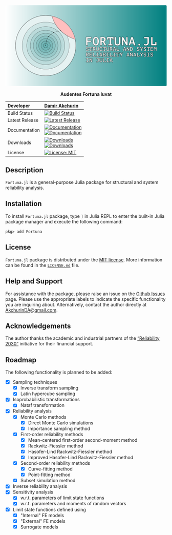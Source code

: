 <div align="center">
  <img src="assets/social-preview.svg" alt = "Social Preview" style="border-radius:2.5px;">

  **Audentes Fortuna Iuvat**

  | Developer | [Damir Akchurin](https://scholar.google.com/citations?user=chYaDcIAAAAJ&hl=en) |
  | :--- | :--- |
  | Build Status | [![Build Status](https://github.com/AkchurinDA/Fortuna.jl/actions/workflows/CI.yml/badge.svg?branch=main)](https://github.com/AkchurinDA/Fortuna.jl/actions/workflows/CI.yml) |
  | Latest Release | [![Latest Release](https://juliahub.com/docs/Fortuna/version.svg)](https://github.com/AkchurinDA/Fortuna.jl/releases) |
  | Documentation | [![Documentation](https://img.shields.io/badge/Documentation-Stable-blue.svg)](https://AkchurinDA.github.io/Fortuna.jl/stable) <br> [![Documentation](https://img.shields.io/badge/Documentation-Dev-blue.svg)](https://AkchurinDA.github.io/Fortuna.jl/dev) |
  | Downloads | [![Downloads](https://img.shields.io/badge/dynamic/json?url=http%3A%2F%2Fjuliapkgstats.com%2Fapi%2Fv1%2Ftotal_downloads%2FFortuna&query=total_requests&label=Total)](http://juliapkgstats.com/pkg/Fortuna) <br> [![Downloads](https://img.shields.io/badge/dynamic/json?url=http%3A%2F%2Fjuliapkgstats.com%2Fapi%2Fv1%2Fmonthly_downloads%2FFortuna&query=total_requests&label=Monthly&suffix=%2FMonth)](http://juliapkgstats.com/pkg/Fortuna) |
  | License | [![License: MIT](https://img.shields.io/badge/License-MIT-yellow.svg)](https://github.com/AkchurinDA/Fortuna.jl/blob/main/LICENSE.md) |

</div>

## Description

`Fortuna.jl` is a general-purpose Julia package for structural and system reliability analysis.

## Installation

To install `Fortuna.jl` package, type `]` in Julia REPL to enter the built-in Julia package manager and execute the following command:

```
pkg> add Fortuna
```

## License

`Fortuna.jl` package is distributed under the [MIT license](https://en.wikipedia.org/wiki/MIT_License). More information can be found in the [`LICENSE.md`](https://github.com/AkchurinDA/Fortuna.jl/blob/main/LICENSE.md) file.

## Help and Support

For assistance with the package, please raise an issue on the [Github Issues](https://github.com/AkchurinDA/Fortuna.jl/issues) page. Please use the appropriate labels to indicate the specific functionality you are inquiring about. Alternatively, contact the author directly at [AkchurinDA@gmail.com](mailto:AkchurinDA@gmail.com?subject=Fortuna.jl).

## Acknowledgements

The author thanks the academic and industrial partners of the [“Reliability 2030”](https://cfsrc.org/2023/01/01/reliability-2030-design-of-steel-as-a-system/) initiative for their financial support.

## Roadmap

The following functionality is planned to be added:

- [x] Sampling techniques
    - [x] Inverse transform sampling
    - [x] Latin hypercube sampling
- [x] Isoprobabilistic transformations
    - [x] Nataf transformation
- [x] Reliability analysis
  - [x] Monte Carlo methods
    - [x] Direct Monte Carlo simulations
    - [x] Importance sampling method
  - [x] First-order reliability methods
    - [x] Mean-centered first-order second-moment method
    - [x] Rackwitz-Fiessler method
    - [x] Hasofer-Lind Rackwitz-Fiessler method
    - [x] Improved Hasofer-Lind Rackwitz-Fiessler method
  - [x] Second-order reliability methods
    - [x] Curve-fitting method
    - [x] Point-fitting method
  - [x] Subset simulation method
- [x] Inverse reliability analysis
- [x] Sensitivity analysis
  - [x] w.r.t. parameters of limit state functions
  - [x] w.r.t. parameters and moments of random vectors
- [x] Limit state functions defined using
  - [x] "Internal" FE models
  - [x] "External" FE models
  - [x] Surrogate models